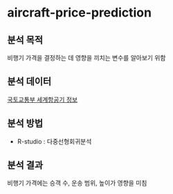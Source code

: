 # aircraft-price-prediction

## 분석 목적
비행기 가격을 결정하는 데 영향을 끼치는 변수를 알아보기 위함


## 분석 데이터
[국토교통부 세계항공기 정보](https://www.data.go.kr/data/3048607/fileData.do)


## 분석 방법
* R-studio : 다중선형회귀분석

## 분석 결과
비행기 가격에는 승객 수, 운송 범위, 높이가 영향을 미침
